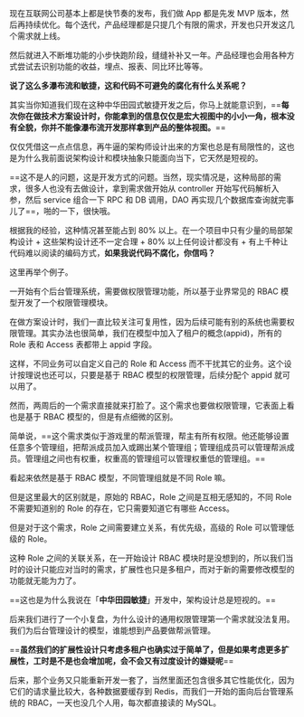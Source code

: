 现在互联网公司基本上都是快节奏的发布，我们做 App 都是先发 MVP 版本，然后再持续优化。每个迭代，产品经理都是只提几个有限的需求，开发也只开发这几个需求就上线。

然后就进入不断堆功能的小步快跑阶段，缝缝补补又一年。产品经理也会用各种方式尝试去识别功能的收益，埋点、报表、同比环比等等。

**说了这么多瀑布流和敏捷，这和代码不可避免的腐化有什么关系呢？**

其实当你知道我们现在这种中华田园式敏捷开发之后，你马上就能意识到，==**每次你在做技术方案设计时，你能拿到的信息仅仅是宏大视图中的小小一角，根本没有全貌，你并不能像瀑布流开发那样拿到产品的整体视图。**==

仅仅凭借这一点点信息，再牛逼的架构师设计出来的方案也总是有局限性的，这也是为什么我前面说架构设计和模块抽象只能面向当下，它天然是短视的。

==这不是人的问题，这是开发方式的问题。当然，现实情况是，这种局部的需求，很多人也没有去做设计，拿到需求做开始从 controller 开始写代码解析入参，然后 service 组合一下 RPC 和 DB 调用，DAO 再实现几个数据库查询就完事儿了==，啪的一下，很快哦。

根据我的经验，这种情况甚至能占到 80% 以上。在一个项目中只有少量的局部架构设计 + 这些架构设计还不一定合理 + 80% 以上任何设计都没有 + 有上千种让代码难以阅读的编码方式，**如果我说代码不腐化，你信吗？**

这里再举个例子。

一开始有个后台管理系统，需要做权限管理功能，所以基于业界常见的 RBAC 模型开发了一个权限管理模块。

在做方案设计时，我们一直比较关注可复用性，因为后续可能有别的系统也需要权限管理。其实办法也很简单，我们在模型中加入了租户的概念(appid)，所有的 Role 表和 Access 表都带上 appid 字段。

这样，不同业务可以自定义自己的 Role 和 Access 而不干扰其它的业务。这个设计按理说也还可以，只要是基于 RBAC 模型的权限管理，后续分配个 appid 就可以用了。

然而，两周后的一个需求直接就来打脸了。这个需求也要做权限管理，它表面上看也是基于 RBAC 模型的，但是有点细微的区别。

简单说，==这个需求类似于游戏里的帮派管理，帮主有所有权限。他还能够设置任意多个管理组，把帮派成员加入或踢出某个管理组；管理组成员可以管理帮派成员。管理组之间也有权重，权重高的管理组可以管理权重低的管理组。==

看起来依然是基于 RBAC 模型，不同管理组就是不同 Role 嘛。

但是这里最大的区别就是，原始的 RBAC，Role 之间是互相无感知的，不同 Role 不需要知道别的 Role 的存在，它只需要知道它有哪些 Access。

但是对于这个需求，Role 之间需要建立关系，有优先级，高级的 Role 可以管理低级的 Role。

这种 Role 之间的关联关系，在一开始设计 RBAC 模块时是没想到的，所以我们当时的设计只能应对当时的需求，扩展性也只是多租户，而对于新的需要修改模型的功能就无能为力了。

==这也是为什么我说在「**中华田园敏捷**」开发中，架构设计总是短视的。==

后来我们进行了一个小复盘，为什么设计的通用权限管理第一个需求就没法复用。我们为后台管理设计的模型，谁能想到产品要做帮派管理。

==**虽然我们的扩展性设计只考虑多租户也确实过于简单了，但是如果考虑更多扩展性，工时是不是也会增加呢，会不会又有过度设计的嫌疑呢**==

后来，那个业务又只能重新开发一套了，当然里面还包含很多其它性能优化，因为它们的请求量比较大，各种数据要缓存到 Redis，而我们一开始的面向后台管理系统的 RBAC，一天也没几个人用，每次都直接读的 MySQL。